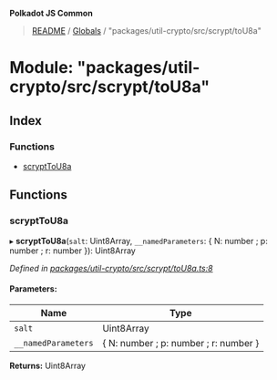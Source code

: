 **Polkadot JS Common**

> [README](../README.md) / [Globals](../globals.md) / "packages/util-crypto/src/scrypt/toU8a"

# Module: "packages/util-crypto/src/scrypt/toU8a"

## Index

### Functions

* [scryptToU8a](_packages_util_crypto_src_scrypt_tou8a_.md#scrypttou8a)

## Functions

### scryptToU8a

▸ **scryptToU8a**(`salt`: Uint8Array, `__namedParameters`: { N: number ; p: number ; r: number  }): Uint8Array

*Defined in [packages/util-crypto/src/scrypt/toU8a.ts:8](https://github.com/polkadot-js/common/blob/c366e637/packages/util-crypto/src/scrypt/toU8a.ts#L8)*

#### Parameters:

Name | Type |
------ | ------ |
`salt` | Uint8Array |
`__namedParameters` | { N: number ; p: number ; r: number  } |

**Returns:** Uint8Array
